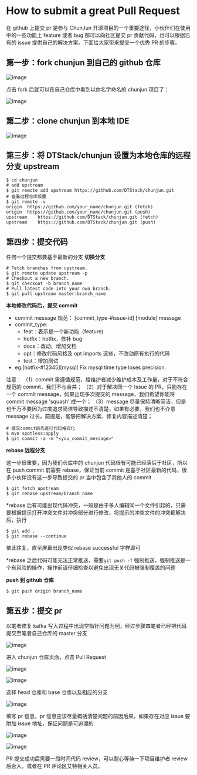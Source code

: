 # How to submit a great Pull Request

在 github 上提交 pr 是参与 ChunJun 开源项目的一个重要途径，小伙伴们在使用中的一些功能上 feature 或者 bug 都可以向社区提交 pr 贡献代码，也可以根据已有的 issue 提供自己的解决方案。下面给大家带来提交一个优秀 PR 的步骤。

## 第一步：fork chunjun 到自己的 github 仓库

![image](/doc/pr/pr1.png)

点击 fork 后就可以在自己仓库中看到以你名字命名的 chunjun 项目了：

![image](/doc/pr/pr2.png)

## 第二步：clone chunjun 到本地 IDE

![image](/doc/pr/pr3.png)

## 第三步：将 DTStack/chunjun 设置为本地仓库的远程分支 upstream

```shell
$ cd chunjun
# add upstream
$ git remote add upstream https://github.com/DTStack/chunjun.git
# 查看远程仓库设置
$ git remote -v
origin  https://github.com/your_name/chunjun.git (fetch)
origin  https://github.com/your_name/chunjun.git (push)
upstream    https://github.com/DTStack/chunjun.git (fetch)
upstream    https://github.com/DTStack/chunjun.git (push)
```

## 第四步：提交代码

任何一个提交都要基于最新的分支
**切换分支**

```shell
# Fetch branches from upstream.
$ git remote update upstream -p
# Checkout a new branch.
$ git checkout -b branch_name
# Pull latest code into your own branch.
$ git pull upstream master:branch_name
```

**本地修改代码后，提交 commit**

- commit message 规范：
  [commit_type-#issue-id] [module] message
- commit_type:
  - feat：表示是一个新功能（feature)
  - hotfix：hotfix，修补 bug
  - docs：改动、增加文档
  - opt：修改代码风格及 opt imports 这些，不改动原有执行的代码
  - test：增加测试
- eg:[hotfix-#12345][mysql] Fix mysql time type loses precision.

注意：
（1）commit 需遵循规范，给维护者减少维护成本及工作量，对于不符合规范的 commit，我们不与合并；
（2）对于解决同一个 Issue 的 PR，只能存在一个 commit message，如果出现多次提交的 message，我们希望你能将 commit message 'squash' 成一个；
（3）message 尽量保持清晰简洁，但是也千万不要因为过度追求简洁导致描述不清楚，如果有必要，我们也不介意 message 过长，前提是，能够把解决方案、修复内容描述清楚；

```shell
# 提交commit前先进行代码格式化
$ mvn spotless:apply
$ git commit -a -m "<you_commit_message>"
```

**rebase 远程分支**

这一步很重要，因为我们仓库中的 chunjun 代码很有可能已经落后于社区，所以在 push commit 前需要 rebase，保证当前 commit 是基于社区最新的代码，很多小伙伴没有这一步导致提交的 pr 当中包含了其他人的 commit

```shell
$ git fetch upstream
$ git rebase upstream/branch_name
```

\*rebase 后有可能出现代码冲突，一般是由于多人编辑同一个文件引起的，只需要根据提示打开冲突文件对冲突部分进行修改，将提示的冲突文件的冲突都解决后，执行

```shell
$ git add .
$ git rebase --continue
```

依此往复，直至屏幕出现类似 rebase successful 字样即可

\*rebase 之后代码可能无法正常推送，需要`git push -f` 强制推送，强制推送是一个有风险的操作，操作前请仔细检查以避免出现无关代码被强制覆盖的问题

**push 到 github 仓库**

```shell
$ git push origin branch_name
```

## 第五步：提交 pr

以笔者修复 kafka 写入过程中出现空指针问题为例，经过步骤四笔者已经把代码提交至笔者自己仓库的 master 分支

![image](/doc/pr/pr4.png)

进入 chunjun 仓库页面，点击 Pull Request

![image](/doc/pr/pr5.png)

![image](/doc/pr/pr6.png)

选择 head 仓库和 base 仓库以及相应的分支

![image](/doc/pr/pr7.png)

填写 pr 信息，pr 信息应该尽量概括清楚问题的前因后果，如果存在对应 issue 要附加 issue 地址，保证问题是可追溯的

![image](/doc/pr/pr8.png)

![image](/doc/pr/pr9.png)

PR 提交成功后需要一段时间代码 review，可以耐心等待一下项目维护者 review 后合入，或者在 PR 评论区艾特相关人员。
